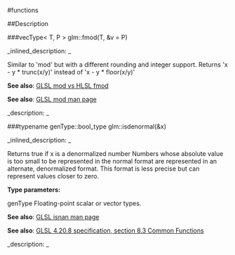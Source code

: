 #functions


<!--
_visible: True_
_advanced: False_
-->

##Description





<!----------------------------------------------------------------------------->

###vecType< T, P > glm::fmod(T, &v = P)

<!--
_syntax: glm::fmod(T, &v = P)_
_name: glm::fmod_
_returns: vecType< T, P >_
_returns_description: _
_parameters: const vecType< T, P > &v=P_
_version_started: 0.10.0_
_version_deprecated: _
_summary: _
_constant: False_
_static: False_
_visible: True_
_advanced: False_
-->

_inlined_description: _

Similar to 'mod' but with a different rounding and integer support.
Returns 'x - y * trunc(x/y)' instead of 'x - y * floor(x/y)'


**See also**: <a href="http://stackoverflow.com/questions/7610631/glsl-mod-vs-hlsl-fmod">GLSL mod vs HLSL fmod</a>

**See also**: <a href="http://www.opengl.org/sdk/docs/manglsl/xhtml/mod.xml">GLSL mod man page</a>





_description: _







<!----------------------------------------------------------------------------->

###typename genType::bool_type glm::isdenormal(&x)

<!--
_syntax: glm::isdenormal(&x)_
_name: glm::isdenormal_
_returns: typename genType::bool_type_
_returns_description: _
_parameters: const genType &x_
_version_started: 0.10.0_
_version_deprecated: _
_summary: _
_constant: False_
_static: False_
_visible: True_
_advanced: False_
-->

_inlined_description: _

Returns true if x is a denormalized number
Numbers whose absolute value is too small to be represented in the normal format are represented in an alternate, denormalized format.
This format is less precise but can represent values closer to zero.


**Type parameters:**

genType Floating-point scalar or vector types.


**See also**: <a href="http://www.opengl.org/sdk/docs/manglsl/xhtml/isnan.xml">GLSL isnan man page</a>

**See also**: <a href="http://www.opengl.org/registry/doc/GLSLangSpec.4.20.8.pdf">GLSL 4.20.8 specification, section 8.3 Common Functions</a>





_description: _







<!----------------------------------------------------------------------------->

